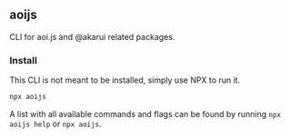 ## aoijs

CLI for aoi.js and @akarui related packages.

### Install

This CLI is not meant to be installed, simply use NPX to run it.

```bash
npx aoijs
```

A list with all available commands and flags can be found by running `npx aoijs help` or `npx aoijs`.